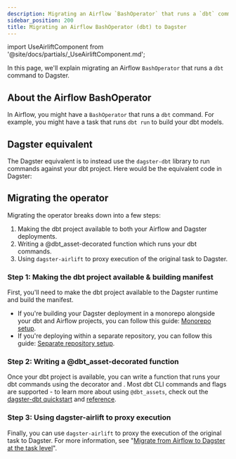```yaml
---
description: Migrating an Airflow `BashOperator` that runs a `dbt` command to Dagster.
sidebar_position: 200
title: Migrating an Airflow BashOperator (dbt) to Dagster
---
```


import UseAirliftComponent from '@site/docs/partials/\_UseAirliftComponent.md';

<UseAirliftComponent />

In this page, we'll explain migrating an Airflow `BashOperator` that runs a `dbt` command to Dagster.

## About the Airflow BashOperator

In Airflow, you might have a `BashOperator` that runs a `dbt` command. For example, you might have a task that runs `dbt run` to build your dbt models.

<CodeExample path="docs_snippets/docs_snippets/integrations/airlift/operator_migration/bash_operator_dbt.py" />

## Dagster equivalent

The Dagster equivalent is to instead use the `dagster-dbt` library to run commands against your dbt project. Here would be the equivalent code in Dagster:

<CodeExample path="docs_snippets/docs_snippets/integrations/airlift/operator_migration/using_dbt_assets.py" />

## Migrating the operator

Migrating the operator breaks down into a few steps:

1. Making the dbt project available to both your Airflow and Dagster deployments.
2. Writing a @dbt_asset-decorated function which runs your dbt commands.
3. Using `dagster-airlift` to proxy execution of the original task to Dagster.

### Step 1: Making the dbt project available & building manifest

First, you'll need to make the dbt project available to the Dagster runtime and build the manifest.

- If you're building your Dagster deployment in a monorepo alongside your dbt and Airflow projects, you can follow this guide: [Monorepo setup](/integrations/libraries/dbt/reference#deploying-a-dagster-project-with-a-dbt-project).
- If you're deploying within a separate repository, you can follow this guide: [Separate repository setup](/integrations/libraries/dbt/reference#deploying-a-dbt-project-from-a-separate-git-repository).

### Step 2: Writing a @dbt_asset-decorated function

Once your dbt project is available, you can write a function that runs your dbt commands using the <PyObject section="libraries" object="dbt_assets" module="dagster_dbt"/> decorator and <PyObject section="libraries" object="DbtCliResource" module="dagster_dbt"/>. Most dbt CLI commands and flags are supported - to learn more about using `@dbt_assets`, check out the [dagster-dbt quickstart](/integrations/libraries/dbt/quickstart) and [reference](/integrations/libraries/dbt/reference).

### Step 3: Using dagster-airlift to proxy execution

Finally, you can use `dagster-airlift` to proxy the execution of the original task to Dagster. For more information, see "[Migrate from Airflow to Dagster at the task level](/migration/airflow-to-dagster/airlift-v1/task-level-migration)".
